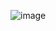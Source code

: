 ![image](https://user-images.githubusercontent.com/97594146/199798779-23ac1495-c09c-4b07-898a-f8f277b353ad.png)

